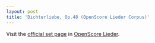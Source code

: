 ```yaml
---
layout: post
title: 'Dichterliebe, Op.48 (OpenScore Lieder Corpus)'
---
```


Visit the [official set page] in [OpenScore Lieder].

[official set page]: https://musescore.com/openscore-lieder-corpus/sets/5003152
[OpenScore Lieder]: https://musescore.com/openscore-lieder-corpus

